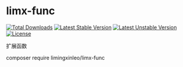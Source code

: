 # limx-func
[![Total Downloads](https://poser.pugx.org/limingxinleo/limx-func/downloads)](https://packagist.org/packages/limingxinleo/limx-func)
[![Latest Stable Version](https://poser.pugx.org/limingxinleo/limx-func/v/stable)](https://packagist.org/packages/limingxinleo/limx-func)
[![Latest Unstable Version](https://poser.pugx.org/limingxinleo/limx-func/v/unstable)](https://packagist.org/packages/limingxinleo/limx-func)
[![License](https://poser.pugx.org/limingxinleo/limx-func/license)](https://packagist.org/packages/limingxinleo/limx-func)

扩展函数

composer require limingxinleo/limx-func
